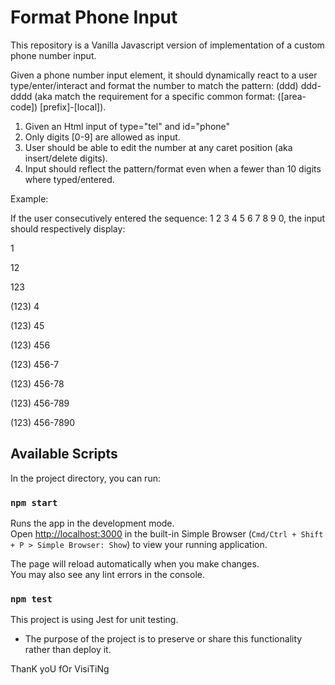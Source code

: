 # Format Phone Input

This repository is a Vanilla Javascript version of implementation of a custom phone number input.

Given a phone number input element, it should dynamically react to a user type/enter/interact and format the number to match the pattern: (ddd) ddd-dddd (aka match the requirement for a specific common format: ([area-code]) [prefix]-[local]).

  1. Given an Html input of type="tel" and id="phone"
  2. Only digits [0-9] are allowed as input.
  3. User should be able to edit the number at any caret position (aka insert/delete digits).
  4. Input should reflect the pattern/format even when a fewer than 10 digits where typed/entered.

     
Example: 

If the user consecutively entered the sequence: 1 2 3 4 5 6 7 8 9 0, the input should respectively display:

1

12

123

(123) 4

(123) 45

(123) 456

(123) 456-7

(123) 456-78

(123) 456-789

(123) 456-7890

## Available Scripts

In the project directory, you can run:

### `npm start`

Runs the app in the development mode.\
Open [http://localhost:3000](http://localhost:3000) in the built-in Simple Browser (`Cmd/Ctrl + Shift + P > Simple Browser: Show`) to view your running application.

The page will reload automatically when you make changes.\
You may also see any lint errors in the console.

### `npm test`

This project is using Jest for unit testing.

* The purpose of the project is to preserve or share this functionality rather than deploy it.

ThanK yoU fOr VisiTiNg
